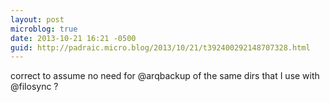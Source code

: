 ```yaml
---
layout: post
microblog: true
date: 2013-10-21 16:21 -0500
guid: http://padraic.micro.blog/2013/10/21/t392400292148707328.html
---
```

correct to assume no need for @arqbackup of the same dirs that I use with @filosync ?
